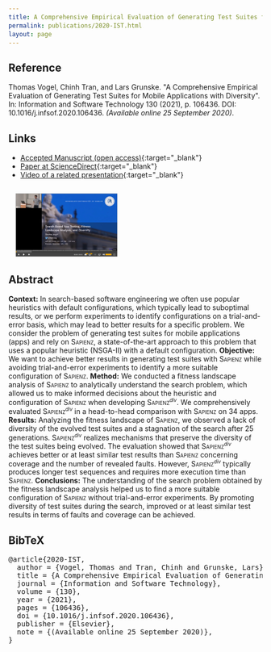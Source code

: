 ```yaml
---
title: A Comprehensive Empirical Evaluation of Generating Test Suites for Mobile Applications with Diversity
permalink: publications/2020-IST.html
layout: page
---
```


## Reference
Thomas Vogel, Chinh Tran, and Lars Grunske. "A Comprehensive Empirical Evaluation of Generating Test Suites for Mobile Applications with Diversity". In: Information and Software Technology 130 (2021), p. 106436. DOI: 10.1016/j.infsof.2020.106436. _(Available online 25 September 2020)_.

## Links
* [Accepted Manuscript (open access)](https://arxiv.org/abs/2012.14237){:target="_blank"}
* [Paper at ScienceDirect](https://doi.org/10.1016/j.infsof.2020.106436){:target="_blank"}
* [Video of a related presentation](https://www.tele-task.de/lecture/video/7788/){:target="_blank"}

<a href="https://www.tele-task.de/lecture/video/7788/" target="_blank"><img src="/assets/img/2019-FutureSOC-Video.png" alt="Video of the talk Search-Based App Testing, Fitness Landscape Analysis, and Diversity" style="width: 40%; margin-top: 1em; margin-left: 1em;"/></a>

## Abstract
**Context:** In search-based software engineering we often use popular heuristics with default configurations, which typically lead to suboptimal results, or we perform experiments to identify configurations on a trial-and-error basis, which may lead to better results for a specific problem. We consider the problem of generating test suites for mobile applications (apps) and rely on <span style="font-variant:small-caps;">Sapienz</span>, a state-of-the-art approach to this problem that uses a popular heuristic (NSGA-II) with a default configuration.
**Objective:** We want to achieve better results in generating test suites with <span style="font-variant:small-caps;">Sapienz</span> while avoiding trial-and-error experiments to identify a more suitable configuration of <span style="font-variant:small-caps;">Sapienz</span>.
**Method:** We conducted a fitness landscape analysis of <span style="font-variant:small-caps;">Sapienz</span> to analytically understand the search problem, which allowed us to make informed decisions about the heuristic and configuration of <span style="font-variant:small-caps;">Sapienz</span> when developing <span style="font-variant:small-caps;">Sapienz</span><span style="font-style: italic;font-size:70%;vertical-align:super;">div</span>. We comprehensively evaluated <span style="font-variant:small-caps;">Sapienz</span><span style="font-style: italic;font-size:70%;vertical-align:super;">div</span> in a head-to-head comparison with <span style="font-variant:small-caps;">Sapienz</span> on 34 apps.
**Results:** Analyzing the fitness landscape of <span style="font-variant:small-caps;">Sapienz</span>, we observed a lack of diversity of the evolved test suites and a stagnation of the search after 25 generations. <span style="font-variant:small-caps;">Sapienz</span><span style="font-style: italic;font-size:70%;vertical-align:super;">div</span> realizes mechanisms that preserve the diversity of the test suites being evolved. The evaluation showed that <span style="font-variant:small-caps;">Sapienz</span><span style="font-style: italic;font-size:70%;vertical-align:super;">div</span> achieves better or at least similar test results than <span style="font-variant:small-caps;">Sapienz</span> concerning coverage and the number of revealed faults. However, <span style="font-variant:small-caps;">Sapienz</span><span style="font-style: italic;font-size:70%;vertical-align:super;">div</span> typically produces longer test sequences and requires more execution time than <span style="font-variant:small-caps;">Sapienz</span>.
**Conclusions:** The understanding of the search problem obtained by the fitness landscape analysis helped us to find a more suitable configuration of <span style="font-variant:small-caps;">Sapienz</span> without trial-and-error experiments. By promoting diversity of test suites during the search, improved or at least similar test results in terms of faults and coverage can be achieved.


## BibTeX

<div class="bibtex">
<pre>@article{2020-IST,
  author = {Vogel, Thomas and Tran, Chinh and Grunske, Lars},
  title = {A Comprehensive Empirical Evaluation of Generating Test Suites for Mobile Applications with Diversity},
  journal = {Information and Software Technology},
  volume = {130},
  year = {2021},
  pages = {106436},
  doi = {10.1016/j.infsof.2020.106436},
  publisher = {Elsevier},
  note = {(Available online 25 September 2020)},
}</pre>
</div>

